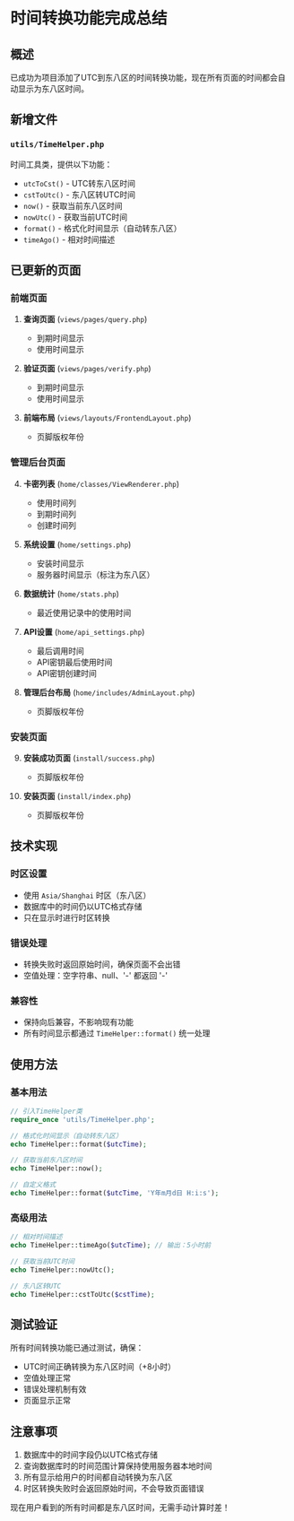 # 时间转换功能完成总结

## 概述

已成功为项目添加了UTC到东八区的时间转换功能，现在所有页面的时间都会自动显示为东八区时间。

## 新增文件

### `utils/TimeHelper.php`
时间工具类，提供以下功能：
- `utcToCst()` - UTC转东八区时间
- `cstToUtc()` - 东八区转UTC时间  
- `now()` - 获取当前东八区时间
- `nowUtc()` - 获取当前UTC时间
- `format()` - 格式化时间显示（自动转东八区）
- `timeAgo()` - 相对时间描述

## 已更新的页面

### 前端页面
1. **查询页面** (`views/pages/query.php`)
   - 到期时间显示
   - 使用时间显示

2. **验证页面** (`views/pages/verify.php`)
   - 到期时间显示
   - 使用时间显示

3. **前端布局** (`views/layouts/FrontendLayout.php`)
   - 页脚版权年份

### 管理后台页面
4. **卡密列表** (`home/classes/ViewRenderer.php`)
   - 使用时间列
   - 到期时间列
   - 创建时间列

5. **系统设置** (`home/settings.php`)
   - 安装时间显示
   - 服务器时间显示（标注为东八区）

6. **数据统计** (`home/stats.php`)
   - 最近使用记录中的使用时间

7. **API设置** (`home/api_settings.php`)
   - 最后调用时间
   - API密钥最后使用时间
   - API密钥创建时间

8. **管理后台布局** (`home/includes/AdminLayout.php`)
   - 页脚版权年份

### 安装页面
9. **安装成功页面** (`install/success.php`)
   - 页脚版权年份

10. **安装页面** (`install/index.php`)
    - 页脚版权年份

## 技术实现

### 时区设置
- 使用 `Asia/Shanghai` 时区（东八区）
- 数据库中的时间仍以UTC格式存储
- 只在显示时进行时区转换

### 错误处理
- 转换失败时返回原始时间，确保页面不会出错
- 空值处理：空字符串、null、'-' 都返回 '-'

### 兼容性
- 保持向后兼容，不影响现有功能
- 所有时间显示都通过 `TimeHelper::format()` 统一处理

## 使用方法

### 基本用法
```php
// 引入TimeHelper类
require_once 'utils/TimeHelper.php';

// 格式化时间显示（自动转东八区）
echo TimeHelper::format($utcTime);

// 获取当前东八区时间
echo TimeHelper::now();

// 自定义格式
echo TimeHelper::format($utcTime, 'Y年m月d日 H:i:s');
```

### 高级用法
```php
// 相对时间描述
echo TimeHelper::timeAgo($utcTime); // 输出：5小时前

// 获取当前UTC时间
echo TimeHelper::nowUtc();

// 东八区转UTC
echo TimeHelper::cstToUtc($cstTime);
```

## 测试验证

所有时间转换功能已通过测试，确保：
- UTC时间正确转换为东八区时间（+8小时）
- 空值处理正常
- 错误处理机制有效
- 页面显示正常

## 注意事项

1. 数据库中的时间字段仍以UTC格式存储
2. 查询数据库时的时间范围计算保持使用服务器本地时间
3. 所有显示给用户的时间都自动转换为东八区
4. 时区转换失败时会返回原始时间，不会导致页面错误

现在用户看到的所有时间都是东八区时间，无需手动计算时差！
